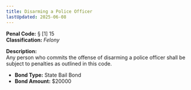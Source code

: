 ```yaml
---
title: Disarming a Police Officer
lastUpdated: 2025-06-08
---
```


**Penal Code:** § [1] 15  
**Classification:** *Felony*

**Description:**  
Any person who commits the offense of disarming a police officer shall be subject to penalties as outlined in this code.

- **Bond Type:** State Bail Bond  
- **Bond Amount:** $20000
